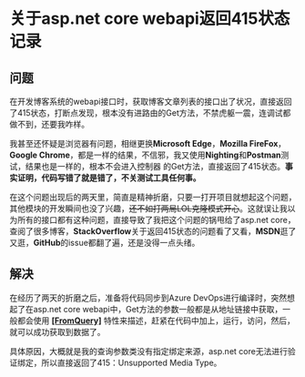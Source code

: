 #  关于asp.net core webapi返回415状态记录

## 问题

在开发博客系统的webapi接口时，获取博客文章列表的接口出了状况，直接返回了415状态，打断点发现，根本没有进路由的Get方法，不禁虎躯一震，连调试都做不到，还要我咋样。

我甚至还怀疑是浏览器有问题，相继更换**Microsoft Edge**，**Mozilla FireFox**，**Google Chrome**，都是一样的结果，不信邪，我又使用**Nighting**和**Postman**测试，结果也是一样的，根本不会进入控制器 的Get方法，直接返回了415状态。**事实证明，代码写错了就是错了，不关测试工具任何事。**

在这个问题出现后的两天里，简直是精神折磨，只要一打开项目就想起这个问题，其他模块的开发瞬间也没了兴趣，~~还不如打两局LOL克隆模式开心~~。这就误让我以为所有的接口都有这种问题，直接导致了我把这个问题的锅甩给了asp.net core，查阅了很多博客，**StackOverflow**关于返回415状态的问题看了又看，**MSDN**逛了又逛，**GitHub**的issue都翻了遍，还是没得一点头绪。

## 解决

在经历了两天的折磨之后，准备将代码同步到Azure DevOps进行编译时，突然想起了在asp.net core webapi中，Get方法的参数一般都是从地址链接中获取，一般都会使用 [**[FromQuery]**](https://docs.microsoft.com/zh-cn/dotnet/api/microsoft.aspnetcore.mvc.fromqueryattribute?view=aspnetcore-3.1) 特性来描述，赶紧在代码中加上，运行，访问，然后，就可以成功获取到数据了。

具体原因，大概就是我的查询参数类没有指定绑定来源，asp.net core无法进行验证绑定，所以直接返回了415：Unsupported Media Type。

 

